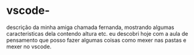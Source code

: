 # vscode-
descrição da minha amiga chamada fernanda, mostrando algumas caracteristicas dela contendo altura etc.
eu descobri hoje com a aula de pensamento que posso fazer algumas coisas como mexer nas pastas e mexer no vscode.
